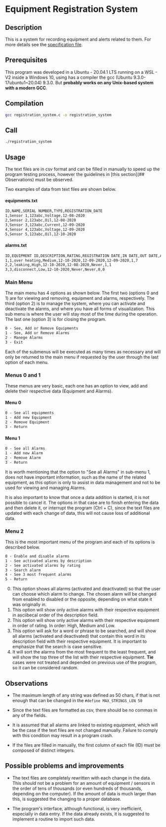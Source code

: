 # Equipment Registration System

## Description

This is a system for recording equipment and alerts related to them. For more details see the [specification file]('./../specification_files/Firmware%20-%20Especificação%20Prova%20Prática%20Programador.pdf).

## Prerequisites

This program was developed in a Ubuntu - 20.04.1 LTS running on a WSL - V2 inside a Windows 10, using has a compiler the gcc (Ubuntu 9.3.0-17ubuntu1~20.04) 9.3.0. But **probably works on any Unix-based system with a modern GCC**.

## Compilation

```bash
gcc registration_system.c -o registration_system
```
## Call

```bash
./registration_system
```

## Usage

The text files are in csv format and can be filled in manually to speed up the program testing process, however the guidelines in [this section](## Observations) must be observed.

Two examples of data from text files are shown below.

#### equipments.txt
```txt
ID,NAME,SERIAL NUMBER,TYPE,REGISTRATION_DATE
1,Sensor 1,123abc,Voltage,12-08-2020
2,Sensor 2,123abc,Oil,12-08-2020
3,Sensor 3,123abc,Current,12-09-2020
4,Sensor 4,123abc,Voltage,12-09-2020
5,Sensor 5,123abc,Oil,12-10-2020
```
#### alarms.txt
```txt
ID,EQUIPMENT ID,DESCRIPTION,RATING,REGISTRATION DATE,IN DATE,OUT DATE,ACTIVATED,ACTIONS COUNT
1,1,over heating,Medium,12-10-2020,12-09-2020,12-09-2020,1,7
2,2,leaking,High,12-10-2020,12-08-2020,Never,1,1
3,3,disconnect,Low,12-10-2020,Never,Never,0,0
```

### Main Menu

The main menu has 4 options as shown below. The first two (options 0 and 1) are for viewing and removing, equipment and alarms, respectively. The third (option 2) is to manage the system, where you can activate and deactivate the alarms, and where you have all forms of visualization. This sub menu is where the user will stay most of the time during the operation. The last one (option 3) is for closing the program.

```txt
0 - See, Add or Remove Equipments
1 - See, Add or Remove Alarms
2 - Manege Alarms
3 - Exit
```
Each of the submenus will be executed as many times as necessary and will only be returned to the main menu if requested by the user through the last option of each menu.

### Menus 0 and 1

These menus are very basic, each one has an option to view, add and delete their respective data (Equipment and Alarms). 

#### Menu 0
```txt
0 - See all equipments
1 - Add new Equipment
2 - Remove Equipment
3 - Return
```
#### Menu 1
```txt
0 - See all Alarms
1 - Add new Alarm
2 - Remove Alarm
3 - Return
```
It is worth mentioning that the option to "See all Alarms" in sub-menu 1, does not have important information, such as the name of the related equipment, as this option is only to assist in data management and not to be used for viewing and managing Alarms.

It is also important to know that once a data addition is started, it is not possible to cancel it. The options in that case are to finish entering the data and then delete it, or interrupt the program (Ctrl + C), since the text files are updated with each change of data, this will not cause loss of additional data.

### Menu 2

This is the most important menu of the program and each of its options is described below.

```txt
0 - Enable and disable alarms
1 - See activated alarms by description
2 - See activated alarms by rating
3 - Search alarm
4 - See 3 most frequent alarms
5 - Return
```
<ol start="0">
  <li>This option shows all alarms (activated and deactivated) so  that the user can choose which alarm to change. The chosen alarm will be changed from enabled to disabled or the opposite, depending on what state it was originally in.</li>
  <li>This option will show only active alarms with their respective equipment in asciibecal order of the description field.</li>
  <li>This option will show only active alarms with their respective equipment in order of rating. In order: High, Medium and Low.</li>
  <li>This option will ask for a word or phrase to be searched, and will show all alarms (activated and deactivated) that contain this word in its description field with their respective equipment. It is important to emphasize that the search is case sensitive.</li>
  <li>It will sort the alarms from the most frequent to the least frequent, and will show the top three of the list with their respective equipment. <b>Tie</b> cases were not treated and depended on previous use of the program, so it can be considered random.</li>
</ol>

## Observations

* The maximum length of any string was defined as 50 chars, if that is not enough that can be changed in the `#define MAX_STRINGS_LEN 50`
  
* Since the text files are formatted as csv, there should be no commas in any of the fields. 
  
* It is assumed that all alarms are linked to existing equipment, which will be the case if the text files are not changed manually. Failure to comply with this condition may result in a program crash.

* If the files are filled in manually, the first column of each file (ID) must be composed of distinct integers.   

## Possible problems and improvements

* The text files are completely rewritten with each change in the data. This should not be a problem for an amount of equipment / sensors in the order of tens of thousands (or even hundreds of thousands, depending on the computer). If the amount of data is much larger than this, is suggested the changing to a proper database.
  
* The program's interface, although functional, is very inefficient, especially in data entry. If the data already exists, it is suggested to implement a routine to import such data.
